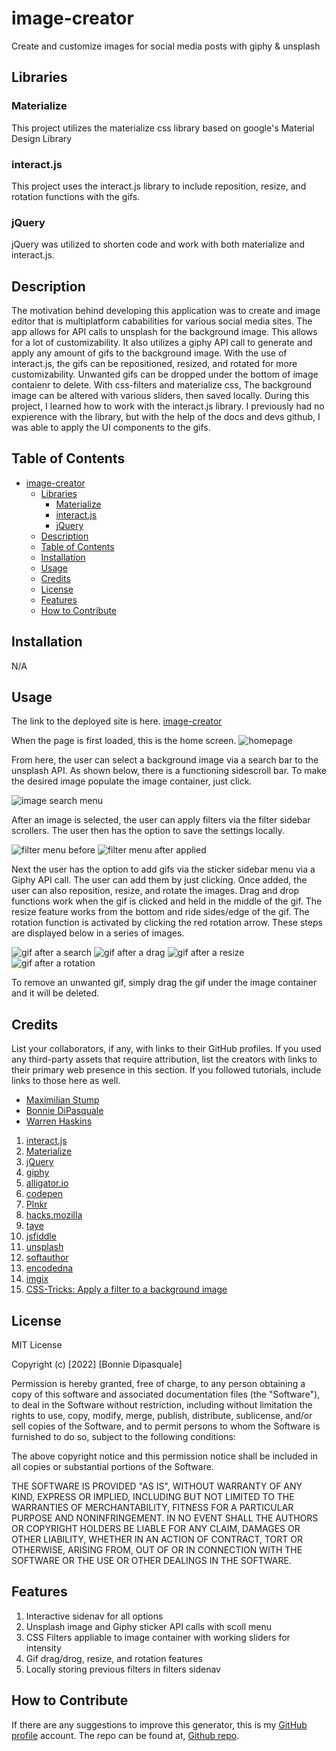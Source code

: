 # image-creator
Create and customize images for social media posts with giphy &amp; unsplash

## Libraries

### Materialize
This project utilizes the materialize css library based on google's Material Design Library

### interact.js
This project uses the interact.js library to include reposition, resize, and rotation functions with the gifs.

### jQuery
jQuery was utilized to shorten code and work with both materialize and interact.js.

## Description
The motivation behind developing this application was to create and image editor that is multiplatform cababilities for various social media sites. The app allows for API calls to unsplash for the background image. This allows for a lot of customizability. It also utilizes a giphy API call to generate and apply any amount of gifs to the background image. With the use of interact.js, the gifs can be repositioned, resized, and rotated for more customizability. Unwanted gifs can be dropped under the bottom of image contaienr to delete. With css-filters and materialize css, The background image can be altered with various sliders, then saved locally. During this project, I learned how to work with the interact.js library. I previously had no expierence with the library, but with the help of the docs and devs github, I was able to apply the UI components to the gifs. 


## Table of Contents
- [image-creator](#image-creator)
  - [Libraries](#libraries)
    - [Materialize](#materialize)
    - [interact.js](#interactjs)
    - [jQuery](#jquery)
  - [Description](#description)
  - [Table of Contents](#table-of-contents)
  - [Installation](#installation)
  - [Usage](#usage)
  - [Credits](#credits)
  - [License](#license)
  - [Features](#features)
  - [How to Contribute](#how-to-contribute)

## Installation
N/A

## Usage
The link to the deployed site is here. [image-creator](https://bvasko.github.io/image-creator/)

When the page is first loaded, this is the home screen.
 ![homepage](./images/homepage.png)

From here, the user can select a background image via a search bar to the unsplash API. As shown below, there is a functioning sidescroll bar. To make the desired image populate the image container, just click. 

![image search menu](./images/imageMenu.png)

After an image is selected, the user can apply filters via the filter sidebar scrollers. The user then has the option to save the settings locally.

![filter menu before](./images/filterBefore.png)
![filter menu after applied](./images/filterAfter.png)

Next the user has the option to add gifs via the sticker sidebar menu via a Giphy API call. The user can add them by just clicking. Once added, the user can also reposition, resize, and rotate the images. Drag and drop functions work when the gif is clicked and held in the middle of the gif. The resize feature works from the bottom and ride sides/edge of the gif. The rotation function is activated by clicking the red rotation arrow. These steps are displayed below in a series of images.

![gif after a search](./images/gifBefore.png)
![gif after a drag](./images/gifDrag.png)
![gif after a resize](./images/gifResize.png)
![gif after a rotation](./images/gifRotate.png)

To remove an unwanted gif, simply drag the gif under the image container and it will be deleted.

## Credits
List your collaborators, if any, with links to their GitHub profiles.
If you used any third-party assets that require attribution, list the creators with links to their primary web presence in this section.
If you followed tutorials, include links to those here as well.
- [Maximilian Stump](https://github.com/MaxStump13)
- [Bonnie DiPasquale](https://github.com/bvasko)
- [Warren Haskins](https://github.com/warrenhaskins1)
1. [interact.js](https://interactjs.io/)
2. [Materialize](https://materializecss.com/about.html)
3. [jQuery](https://api.jquery.com/)
4. [giphy](https://developers.giphy.com/)
5. [alligator.io](https://alligator.io/js/drag-and-drop-interactjs/)
6. [codepen](https://codepen.io/taye/pen/wrrxKb)
7. [Plnkr](https://embed.plnkr.co/g81ZqmXFwAZXnqeijIEX/)
8. [hacks.mozilla](https://hacks.mozilla.org/2014/11/interact-js-for-drag-and-drop-resizing-and-multi-touch-gestures/)
9. [taye](https://github.com/taye/interact.js)
10. [jsfiddle](https://jsfiddle.net/axnyfuj8/1/)
11. [unsplash](https://unsplash.com/developers)
12. [softauthor](https://softauthor.com/javascript-working-with-images/)
13. [encodedna](https://www.encodedna.com/css-tutorials/add-text-to-image-and-save-the-image.htm)
14. [imgix](https://docs.imgix.com/apis/rendering)
15. [CSS-Tricks: Apply a filter to a background image](https://css-tricks.com/apply-a-filter-to-a-background-image/)
## License
MIT License

Copyright (c) [2022] [Bonnie Dipasquale]

Permission is hereby granted, free of charge, to any person obtaining a copy
of this software and associated documentation files (the "Software"), to deal
in the Software without restriction, including without limitation the rights
to use, copy, modify, merge, publish, distribute, sublicense, and/or sell
copies of the Software, and to permit persons to whom the Software is
furnished to do so, subject to the following conditions:

The above copyright notice and this permission notice shall be included in all
copies or substantial portions of the Software.

THE SOFTWARE IS PROVIDED "AS IS", WITHOUT WARRANTY OF ANY KIND, EXPRESS OR
IMPLIED, INCLUDING BUT NOT LIMITED TO THE WARRANTIES OF MERCHANTABILITY,
FITNESS FOR A PARTICULAR PURPOSE AND NONINFRINGEMENT. IN NO EVENT SHALL THE
AUTHORS OR COPYRIGHT HOLDERS BE LIABLE FOR ANY CLAIM, DAMAGES OR OTHER
LIABILITY, WHETHER IN AN ACTION OF CONTRACT, TORT OR OTHERWISE, ARISING FROM,
OUT OF OR IN CONNECTION WITH THE SOFTWARE OR THE USE OR OTHER DEALINGS IN THE
SOFTWARE.

## Features
1. Interactive sidenav for all options
2. Unsplash image and Giphy sticker API calls with scoll menu
3. CSS Filters appliable to image container with working sliders for intensity
4. Gif drag/drog, resize, and rotation features
5. Locally storing previous filters in filters sidenav

## How to Contribute
If there are any suggestions to improve this generator, this is my [GitHub profile](https://github.com/bvasko) account. The repo can be found at, [Github repo](https://bvasko.github.io/image-creator/).
